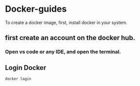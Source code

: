 # Docker-guides
To create a docker image, first, install docker in your system.

## first create an account on the docker hub.
### Open vs code or any IDE, and open the terminal.

## Login Docker
```bash
docker login
```


